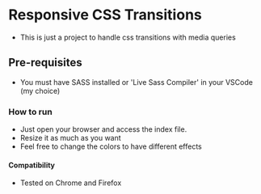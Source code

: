 # Responsive CSS Transitions

* This is just a project to handle css transitions with media queries

## Pre-requisites

* You must have SASS installed or 'Live Sass Compiler' in your VSCode (my choice)

### How to run

* Just open your browser and access the index file. 
* Resize it as much as you want
* Feel free to change the colors to have different effects

#### Compatibility

* Tested on Chrome and Firefox
